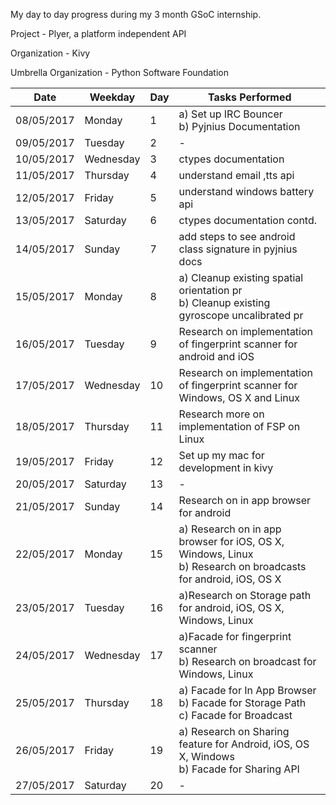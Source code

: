 My day to day progress during my 3 month GSoC internship.

Project - Plyer, a platform independent API

Organization - Kivy

Umbrella Organization - Python Software Foundation

Date | Weekday | Day | Tasks Performed
---- | ------- | --- | ---------------
08/05/2017 | Monday | 1 | a) Set up IRC Bouncer <br> b) Pyjnius Documentation
09/05/2017 | Tuesday | 2 | - 
10/05/2017 | Wednesday | 3 | ctypes documentation
11/05/2017 | Thursday | 4 | understand email ,tts api
12/05/2017 | Friday | 5 | understand windows battery api
13/05/2017 | Saturday | 6 | ctypes documentation contd.
14/05/2017 | Sunday | 7 | add steps to see android class signature in pyjnius docs
15/05/2017 | Monday | 8 | a) Cleanup existing spatial orientation pr <br> b) Cleanup existing gyroscope uncalibrated pr
16/05/2017 | Tuesday | 9 | Research on implementation of fingerprint scanner for android and iOS
17/05/2017 | Wednesday | 10 | Research on implementation of fingerprint scanner for Windows, OS X and Linux
18/05/2017 | Thursday | 11 | Research more on implementation of FSP on Linux
19/05/2017 | Friday | 12 | Set up my mac for development in kivy
20/05/2017 | Saturday | 13 | -
21/05/2017 | Sunday | 14 | Research on in app browser for android
22/05/2017 | Monday | 15 | a) Research on in app browser for iOS, OS X, Windows, Linux <br> b) Research on broadcasts for android, iOS, OS X
23/05/2017 | Tuesday | 16 | a)Research on Storage path for android, iOS, OS X, Windows, Linux
24/05/2017 | Wednesday | 17 | a)Facade for fingerprint scanner <br> b) Research on broadcast for Windows, Linux
25/05/2017 | Thursday | 18 | a) Facade for In App Browser <br> b) Facade for Storage Path <br> c) Facade for Broadcast
26/05/2017 | Friday | 19 | a) Research on Sharing feature for Android, iOS, OS X, Windows <br> b) Facade for Sharing API
27/05/2017 | Saturday | 20 | - 
